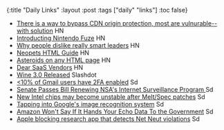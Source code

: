{:title "Daily Links"
 :layout :post
 :tags  ["daily" "links"]
 :toc false}

* [There is a way to bypass CDN origin protection, most are vulnurable--with solution](https://news.ycombinator.com/item?id=16177651) HN
* [Introducting Nintendo Fuze](https://news.ycombinator.com/item?id=16176742) HN 
* [Why people dislike really smart leaders](https://news.ycombinator.com/item?id=16177146) HN
* [Neopets HTML Guide](https://news.ycombinator.com/item?id=16175257) HN
* [Asteroids on any HTML page](https://news.ycombinator.com/item?id=16175926) HN
* [Dear SaaS Vendors](https://news.ycombinator.com/item?id=16180545) HN
* [Wine 3.0 Released](https://tech.slashdot.org/story/18/01/18/2054205/wine-30-released) Slashdot
* [<10% of Gmail users have 2FA enabled](https://tech.slashdot.org/story/18/01/18/1836259/less-than-1-in-10-gmail-users-enable-two-factor-authentication) Sd
* [Senate Passes Bill Renewing NSA's Internet Surveillance Program ](https://it.slashdot.org/story/18/01/18/1839247/senate-passes-bill-renewing-nsas-internet-surveillance-program) Sd
* [New Intel chips may become unstable after Melt/Spec patches](https://it.slashdot.org/story/18/01/18/1529211/intel-says-newer-chips-also-hit-by-unwanted-reboots-after-patch) Sd
* [Tapping into Google's image recognition system](https://tech.slashdot.org/story/18/01/18/0250243/google-has-made-it-simple-for-anyone-to-tap-into-its-image-recognition-ai) Sd
* [Amazon Won't Say If It Hands Your Echo Data To the Government](https://yro.slashdot.org/story/18/01/17/2257211/amazon-wont-say-if-it-hands-your-echo-data-to-the-government) Sd
* [Apple blocking research app that detects Net Neut violations](https://apple.slashdot.org/story/18/01/18/1434226/apple-is-blocking-an-app-that-detects-net-neutrality-violations) Sd
